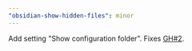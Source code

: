 ```yaml
---
"obsidian-show-hidden-files": minor
---
```


Add setting "Show configuration folder". Fixes [GH#2](https://github.com/polyipseity/obsidian-show-hidden-files/issues/2).
